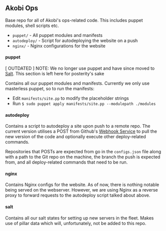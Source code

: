 ## Akobi Ops

Base repo for all of Akobi's ops-related code. This includes puppet modules, shell scripts etc.

- ```puppet/``` - All puppet modules and manifests
- ```autodeploy/``` - Script for autodeploying the website on a push
- ```nginx/``` - Nginx configurations for the website

#### puppet

[ OUTDATED ]
NOTE: We no longer use puppet and have since moved to [Salt](http://www.saltstack.com). This section is left here for posterity's sake

Contains all our puppet modules and manifests. Currently we only use masterless puppet, so to run the manifests:

- Edit ```manifests/site.pp``` to modify the placeholder strings
- Run ```$ sudo puppet apply manifests/site.pp --modulepath ./modules```

#### autodeploy

Contains a script to autodeploy a site upon push to a remote repo. The current version utilises a POST from Github's [Webhook Service](https://developer.github.com/webhooks/) to pull the new version of the code and optionally execute other deploy-related commands.

Repositories that POSTs are expected from go in the ```configs.json``` file along with a path to the Git repo on the machine, the branch the push is expected from, and all deploy-related commands that need to be run.

#### nginx

Contains Nginx configs for the website. As of now, there is nothing notable being served on the webserver. However, we are using Nginx as a reverse proxy to forward requests to the autodeploy script talked about above.

#### salt

Contains all our salt states for setting up new servers in the fleet. Makes use of pillar data which will, unfortunately, not be added to this repo.
